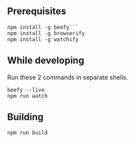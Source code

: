 ## Prerequisites
```
npm install -g beefy```
npm install -g browserify
npm install -g watchify
```

## While developing

Run these 2 commands in separate shells.
```
beefy --live
npm run watch
```

## Building
```
npm run build
```